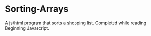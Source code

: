 # Sorting-Arrays
A js/html program that sorts a shopping list. Completed while reading Beginning Javascript.
